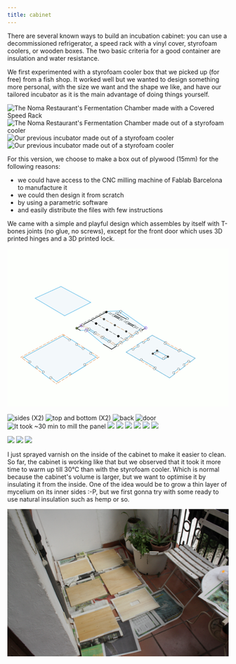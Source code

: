 ```yaml
---
title: cabinet
---
```


There are several known ways to build an incubation cabinet: you can use a decommissioned refrigerator, a speed rack with a vinyl cover, styrofoam coolers, or wooden boxes. The two basic criteria for a good container are insulation and water resistance.

We first experimented with a styrofoam cooler box that we picked up (for free) from a fish shop. It worked well but we wanted to design something more personal, with the size we want and the shape we like, and have our tailored incubator as it is the main advantage of doing things yourself.

![The Noma Restaurant's Fermentation Chamber made with a Covered Speed Rack](small:noma_FermentationChamber_02.png)
![The Noma Restaurant's Fermentation Chamber made out of a styrofoam cooler](small:noma_FermentationChamber_01.png)
![Our previous incubator made out of a styrofoam cooler](small:incub-v01-01.JPG)
![Our previous incubator made out of a styrofoam cooler](small:incub-v01-02.JPG)

For this version, we choose to make a box out of plywood (15mm) for the following reasons:

- we could have access to the CNC milling machine of Fablab Barcelona to manufacture it
- we could then design it from scratch
- by using a parametric software
- and easily distribute the files with few instructions  

We came with a simple and playful design which assembles by itself with T-bones joints (no glue, no screws), except for the front door which uses 3D printed hinges and a 3D printed lock.

![](incub-cab03.GIF)

![sides (X2)](small:incub-plan01.png)
![top and bottom (X2)](small:incub-plan03.png)
![back](small:incub-plan02.png)
![door](small:incub-plan04.png)
![It took ~30 min to mill the panel](small:incub-cab01.jpg)
![](small:incub-cab02.jpg)
![](small:incub-cab04.JPG)
![](small:incub-cab03.JPG)
![](small:incub-cab11.JPG:flux)
![](small:incub-cab10.JPG:flux)
![](small:incub-cab07.JPG)

![](large:incub-elec04.JPG)
![](large:incub-cab06.JPG)
![](large:incub-cab00.JPG:flux)


I just sprayed varnish on the inside of the cabinet to make it easier to clean. So far, the cabinet is working like that but we observed that it took it more time to warm up till 30°C than with the styrofoam cooler. Which is normal because the cabinet's volume is larger, but we want to optimise it by insulating it from the inside. One of the idea would be to grow a thin layer of mycelium on its inner sides :-P, but we first gonna try with some ready to use natural insulation such as hemp or so.

![](incub-cab05.JPG)
